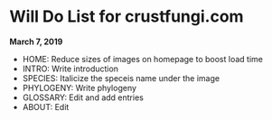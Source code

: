 # Will Do List for crustfungi.com

**March 7, 2019**

* HOME: Reduce sizes of images on homepage to boost load time
* INTRO: Write introduction
* SPECIES: Italicize the speceis name under the image
* PHYLOGENY: Write phylogeny
* GLOSSARY: Edit and add entries
* ABOUT: Edit